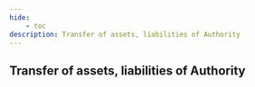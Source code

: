 ```yaml
---
hide:
    - toc
description: Transfer of assets, liabilities of Authority
---
```


## Transfer of assets, liabilities of Authority

